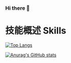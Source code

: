 ### Hi there 👋

# 技能概述 Skills

[![Top Langs](https://github-readme-stats.vercel.app/api/top-langs/?username=bbq191&hide=HTML,css,php&layout=compact&show_icons=true)](https://github.com/anuraghazra/github-readme-stats)

[![Anurag's GitHub stats](https://github-readme-stats.vercel.app/api?username=bbq191&show_icons=true)](https://github.com/anuraghazra/github-readme-stats)

<!--
**bbq191/bbq191** is a ✨ _special_ ✨ repository because its `README.md` (this file) appears on your GitHub profile.

Here are some ideas to get you started:

- 🔭 I’m currently working on ...
- 🌱 I’m currently learning ...
- 👯 I’m looking to collaborate on ...
- 🤔 I’m looking for help with ...
- 💬 Ask me about ...
- 📫 How to reach me: ...
- 😄 Pronouns: ...
- ⚡ Fun fact: ...
-->
